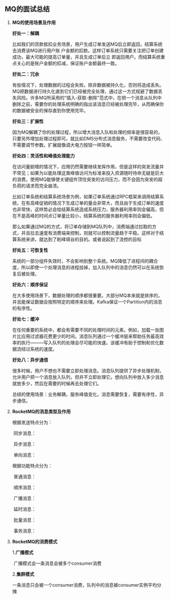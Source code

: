 ##	MQ的面试总结

1. **MQ的使用场景及作用**

   **好处一：解耦**

   比如我们的货款抵扣业务场景，用户生成订单发送MQ后立即返回，结算系统去消费该MQ进行用户账			户金额的扣款。这样订单系统只需要关注把订单创建成功，最大可能的提高订单量，并且生成订单后立			即返回用户。而结算系统重点关心的是账户金额的扣减，保证账户金额最终一致。

   **好处二：冗余**

   有些情况下，处理数据的过程会失败。除非数据被持久化，否则将造成丢失。MQ把数据进行持久化直到它们已经被完全处理，通过这一方式规避了数据丢失风险。许多MQ所采用的"插入-获取-删除"范式中，在把一个消息从队列中删除之前，需要你的处理系统明确的指出该消息已经被处理完毕，从而确保你的数据被安全的保存直到你使用完毕。

   **好处三：扩展性**

   因为MQ解耦了你的处理过程，所以增大消息入队和处理的频率是很容易的，只要另外增加处理过程即可。就比如DMS分布式消息服务，不需要改变代码、不需要调节参数。扩展就像调大电力按钮一样简单。

   **好处四：灵活性和峰值处理能力**

   在访问量剧增的情况下，应用仍然需要继续发挥作用，但是这样的突发流量并不常见；如果为以能处理这类峰值访问为标准来投入资源随时待命无疑是巨大的浪费。使用MQ能够使关键组件顶住突发的访问压力，而不会因为突发的超负荷的请求而完全崩溃。

   比如订单系统和结算系统场景为例，如果订单系统通过RPC框架来调用结算系统，在有高峰促销的情况下生成订单的量会非常大，而且由于生成订单的速度也非常快，这样势必会给结算系统造成系统压力，服务器利用率则会偏高，但在不是高峰的时间点订单量比较小，结算系统的服务器利用率则会偏低。

   那么如果通过MQ的方式，将订单存储到MQ队列中，消费端通过拉取的方式，并且拉去速度有消费端来控制，则就可以控制流量趋于平稳。这样对于结算系统来讲，就达到了削峰填谷的目的。或者说起到了流控的目标

   **好处五：可恢复性**

   系统的一部分组件失效时，不会影响到整个系统。MQ降低了进程间的耦合度，所以即使一个处理消息的进程挂掉，加入队列中的消息仍然可以在系统恢复后被处理。

   **好处六：顺序保证**

   在大多使用场景下，数据处理的顺序都很重要。大部分MQ本来就是排序的，并且能保证数据会按照特定的顺序来处理。Kafka保证一个Partition内的消息的有序性。

   **好处七：缓冲**

   在任何重要的系统中，都会有需要不同的处理时间的元素。例如，加载一张图片比应用过滤器花费更少的时间。消息队列通过一个缓冲层来帮助任务最高效率的执行———写入队列的处理会尽可能的快速。该缓冲有助于控制和优化数据流经过系统的速度。

   **好处八：异步通信**

   很多时候，用户不想也不需要立即处理消息。消息队列提供了异步处理机制，允许用户把一个消息放入队列，但并不立即处理它。想向队列中放入多少消息就放多少，然后在需要的时候再去处理它们。

   总结的使用场景：业务解耦，服务峰值变化，消息需要恢复，需要有序性，异步通信。

2. **RocketMQ的消息类型及作用**

   根据发送特点分为：

   ​	同步消息：

   ​	异步消息：

   ​	单向消息：

   根据功能特点分为：

   ​	普通消息：

   ​	顺序消息：

   ​	广播消息：

   ​	延时消息：

   ​	批量消息：

   ​	事务消息：

3. **RocketMQ的消费模式**

   1.**广播模式**

   ​	广播模式会一条消息会被多个consumer消费

   2.**集群模式**

   ​	一条消息只会被一个consumer消费，队列中的消息被consumer实例平均分摊


